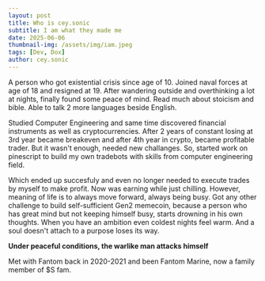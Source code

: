 ```yaml
---
layout: post
title: Who is cey.sonic
subtitle: I am what they made me
date: 2025-06-06
thumbnail-img: /assets/img/iam.jpeg
tags: [Dev, Dox]
author: cey.sonic
---
```


A person who got existential crisis since age of 10. 
Joined naval forces at age of 18 and resigned at 19. After wandering outside and overthinking a lot at nights, finally found some peace of mind.
Read much about stoicism and bible. Able to talk 2 more languages beside English.

Studied Computer Engineering and same time discovered financial instruments as well as cryptocurrencies. After 2 years of constant losing
at 3rd year became breakeven and after 4th year in crypto, became profitable trader. But it wasn't enough, needed new challanges. So, started work on pinescript to build my own tradebots with skills from computer engineering field.


Which ended up succesfuly and even no longer needed to execute trades by myself to make profit. Now was earning while just chilling. 
However, meaning of life is to always move forward, always being busy.
Got any other challenge to build self-sufficient Gen2 memecoin, because a person who has great mind but not keeping himself busy, starts drowning in his own thoughts. When you have an ambition even coldest nights feel warm.
And a soul doesn't attach to a purpose loses its way. 

**Under peaceful conditions, the warlike man attacks himself**

Met with Fantom back in 2020-2021 and been Fantom Marine, now a family member of $S fam.
